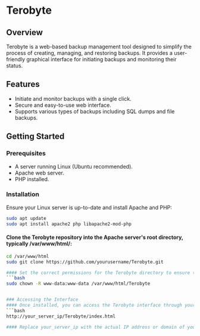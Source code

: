 # Terobyte

## Overview
Terobyte is a web-based backup management tool designed to simplify the process of creating, managing, and restoring backups. It provides a user-friendly graphical interface for initiating backups and monitoring their status.

## Features
- Initiate and monitor backups with a single click.
- Secure and easy-to-use web interface.
- Supports various types of backups including SQL dumps and file backups.

## Getting Started

### Prerequisites
- A server running Linux (Ubuntu recommended).
- Apache web server.
- PHP installed.

### Installation
Ensure your Linux server is up-to-date and install Apache and PHP:
```bash
sudo apt update
sudo apt install apache2 php libapache2-mod-php
```

#### Clone the Terobyte repository into the Apache server's root directory, typically /var/www/html/:
```bash
cd /var/www/html
sudo git clone https://github.com/yourusername/Terobyte.git

#### Set the correct permissions for the Terobyte directory to ensure the web server can access and execute the scripts:
```bash
sudo chown -R www-data:www-data /var/www/html/Terobyte


### Accessing the Interface
#### Once installed, you can access the Terobyte interface through your web browser by navigating to:
```bash
http://your_server_ip/Terobyte/index.html

#### Replace your_server_ip with the actual IP address or domain of your server.